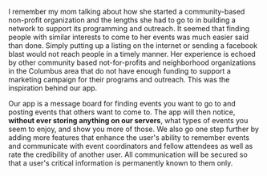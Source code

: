 I remember my mom talking about how she started a community-based non-profit organization and the lengths she had to go to in building a network to support its programming and outreach.
It seemed that finding people with similar interests to come to her events was much easier said than done.
Simply putting up a listing on the internet or sending a facebook blast would not reach people in a timely manner.
Her experience is echoed by other community based not-for-profits and neighborhood organizations in the Columbus area that do not have enough funding to support a marketing campaign for their programs and outreach.
This was the inspiration behind our app.


Our app is a message board for finding events you want to go to and posting events that others want to come to.
The app will then notice, **without ever storing anything on our servers**, what types of events you seem to enjoy, and show you more of those. We also go one step further by adding
more features that enhance the user's ability to remember events and communicate 
with event coordinators and fellow attendees as well as rate the credibility of another user. All communication will be secured so that a user's critical information is permanently
known to them only.
